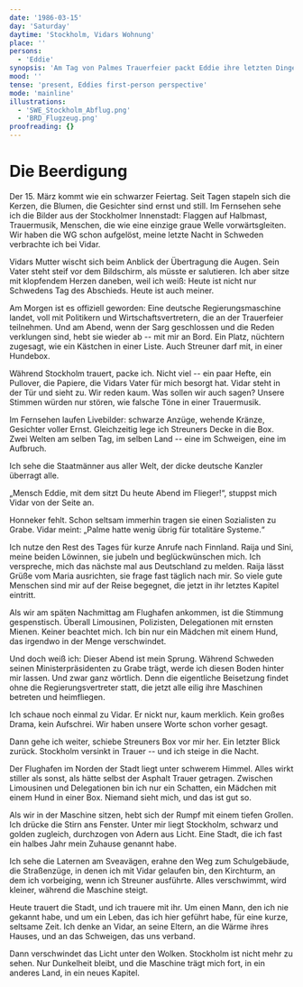 ```yaml
---
date: '1986-03-15'
day: 'Saturday'
daytime: 'Stockholm, Vidars Wohnung'
place: ''
persons:
  - 'Eddie'
synopsis: 'Am Tag von Palmes Trauerfeier packt Eddie ihre letzten Dinge, verabschiedet sich von Vidar und steigt mit Streuner in die Regierungsmaschine – Abschied von Stockholm, Aufbruch in ein neues Kapitel.'
mood: ''
tense: 'present, Eddies first-person perspective'
mode: 'mainline'
illustrations:
  - 'SWE_Stockholm_Abflug.png'
  - 'BRD_Flugzeug.png'
proofreading: {}
---
```


# Die Beerdigung

Der 15. März kommt wie ein schwarzer Feiertag. Seit Tagen stapeln sich die
Kerzen, die Blumen, die Gesichter sind ernst und still. Im Fernsehen sehe ich
die Bilder aus der Stockholmer Innenstadt: Flaggen auf Halbmast, Trauermusik,
Menschen, die wie eine einzige graue Welle vorwärtsgleiten. Wir haben die WG
schon aufgelöst, meine letzte Nacht in Schweden verbrachte ich bei Vidar.

Vidars Mutter wischt sich beim Anblick der Übertragung die Augen. Sein Vater
steht steif vor dem Bildschirm, als müsste er salutieren. Ich aber sitze mit
klopfendem Herzen daneben, weil ich weiß: Heute ist nicht nur Schwedens Tag des
Abschieds. Heute ist auch meiner.

Am Morgen ist es offiziell geworden: Eine deutsche Regierungsmaschine landet,
voll mit Politikern und Wirtschaftsvertretern, die an der Trauerfeier
teilnehmen. Und am Abend, wenn der Sarg geschlossen und die Reden verklungen
sind, hebt sie wieder ab -- mit mir an Bord. Ein Platz, nüchtern zugesagt, wie
ein Kästchen in einer Liste. Auch Streuner darf mit, in einer Hundebox.

Während Stockholm trauert, packe ich. Nicht viel -- ein paar Hefte, ein
Pullover, die Papiere, die Vidars Vater für mich besorgt hat. Vidar steht in der
Tür und sieht zu. Wir reden kaum. Was sollen wir auch sagen? Unsere Stimmen
würden nur stören, wie falsche Töne in einer Trauermusik.

Im Fernsehen laufen Livebilder: schwarze Anzüge, wehende Kränze, Gesichter
voller Ernst. Gleichzeitig lege ich Streuners Decke in die Box. Zwei Welten am
selben Tag, im selben Land -- eine im Schweigen, eine im Aufbruch.

Ich sehe die Staatmänner aus aller Welt, der dicke deutsche Kanzler überragt
alle.

„Mensch Eddie, mit dem sitzt Du heute Abend im Flieger!“, stuppst mich Vidar von
der Seite an.

Honneker fehlt. Schon seltsam immerhin tragen sie einen Sozialisten zu Grabe.
Vidar meint: „Palme hatte wenig übrig für totalitäre Systeme.“

Ich nutze den Rest des Tages für kurze Anrufe nach Finnland. Raija und Sini,
meine beiden Löwinnen, sie jubeln und beglückwünschen mich. Ich verspreche, mich
das nächste mal aus Deutschland zu melden. Raija lässt Grüße vom Maria
ausrichten, sie frage fast täglich nach mir. So viele gute Menschen sind mir auf
der Reise begegnet, die jetzt in ihr letztes Kapitel eintritt.

Als wir am späten Nachmittag am Flughafen ankommen, ist die Stimmung
gespenstisch. Überall Limousinen, Polizisten, Delegationen mit ernsten Mienen.
Keiner beachtet mich. Ich bin nur ein Mädchen mit einem Hund, das irgendwo in
der Menge verschwindet.

Und doch weiß ich: Dieser Abend ist mein Sprung. Während Schweden seinen
Ministerpräsidenten zu Grabe trägt, werde ich diesen Boden hinter mir lassen.
Und zwar ganz wörtlich. Denn die eigentliche Beisetzung findet ohne die
Regierungsvertreter statt, die jetzt alle eilig ihre Maschinen betreten und
heimfliegen.

Ich schaue noch einmal zu Vidar. Er nickt nur, kaum merklich. Kein großes Drama,
kein Aufschrei. Wir haben unsere Worte schon vorher gesagt.

Dann gehe ich weiter, schiebe Streuners Box vor mir her. Ein letzter Blick
zurück. Stockholm versinkt in Trauer -- und ich steige in die Nacht.

Der Flughafen im Norden der Stadt liegt unter schwerem Himmel. Alles wirkt
stiller als sonst, als hätte selbst der Asphalt Trauer getragen. Zwischen
Limousinen und Delegationen bin ich nur ein Schatten, ein Mädchen mit einem Hund
in einer Box. Niemand sieht mich, und das ist gut so.

Als wir in der Maschine sitzen, hebt sich der Rumpf mit einem tiefen Grollen.
Ich drücke die Stirn ans Fenster. Unter mir liegt Stockholm, schwarz und golden
zugleich, durchzogen von Adern aus Licht. Eine Stadt, die ich fast ein halbes
Jahr mein Zuhause genannt habe.

Ich sehe die Laternen am Sveavägen, erahne den Weg zum Schulgebäude, die
Straßenzüge, in denen ich mit Vidar gelaufen bin, den Kirchturm, an dem ich
vorbeiging, wenn ich Streuner ausführte. Alles verschwimmt, wird kleiner,
während die Maschine steigt.

Heute trauert die Stadt, und ich trauere mit ihr. Um einen Mann, den ich nie
gekannt habe, und um ein Leben, das ich hier geführt habe, für eine kurze,
seltsame Zeit. Ich denke an Vidar, an seine Eltern, an die Wärme ihres Hauses,
und an das Schweigen, das uns verband.

Dann verschwindet das Licht unter den Wolken. Stockholm ist nicht mehr zu sehen.
Nur Dunkelheit bleibt, und die Maschine trägt mich fort, in ein anderes Land, in
ein neues Kapitel.
